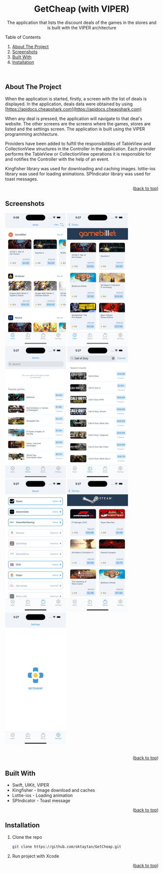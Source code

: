 <a name="readme-top"></a>

<!-- PROJECT LOGO -->
<div align="center">
  <h1 align="center">GetCheap (with VIPER)</h1>
  <p align="center">The application that lists the discount deals of the games in the stores and is built with the VIPER architecture</p>
</div>

<!-- TABLE OF CONTENTS -->
<summary>Table of Contents</summary>
<ol>
  <li><a href="#about-the-project">About The Project</a></li>
  <li><a href="#screenshots">Screenshots</a></li>
  <li><a href="#built-with">Built With</a></li>
  <li><a href="#installation">Installation</a></li>
</ol>
<br />


<!-- ABOUT THE PROJECT -->
## About The Project

When the application is started, firstly, a screen with the list of deals is displayed. In the application, deals data were obtained by using [https://apidocs.cheapshark.com](https://apidocs.cheapshark.com)

When any deal is pressed, the application will navigate to that deal's website. The other screens are the screens where the games, stores are listed and the settings screen. The application is built using the VIPER programming architecture.

Providers have been added to fulfill the responsibilities of TableView and CollectionView structures in the Controller in the application. Each provider performs the TableView or CollectionView operations it is responsible for and notifies the Controller with the help of an event.

Kingfisher library was used for downloading and caching images.
lottie-ios library was used for loading animations.
SPIndicator library was used for toast messages.

<p align="right">(<a href="#readme-top">back to top</a>)</p>


<!-- SCREENSHOTS -->
## Screenshots

<div>
  <img src="/Screenshots/ss_01.png" alt="Deals" width="200">  
  <img src="/Screenshots/ss_02.png" alt="Store" width="200">  
  <img src="/Screenshots/ss_03.png" alt="Games" width="200">  
  <img src="/Screenshots/ss_04.png" alt="Games Search" width="200">  
  <img src="/Screenshots/ss_05.png" alt="Stores" width="200">  
  <img src="/Screenshots/ss_06.png" alt="Store" width="200">  
  <img src="/Screenshots/ss_07.png" alt="Settings" width="200">  
</div>
<br />

<p align="right">(<a href="#readme-top">back to top</a>)</p>


<!-- BUILD WITH -->
## Built With

* Swift, UIKit, VIPER
* Kingfisher - Image download and caches
* Lottie-ios - Loading animation
* SPIndicator - Toast message

<p align="right">(<a href="#readme-top">back to top</a>)</p>


<!-- INSTALLATION -->
## Installation

1. Clone the repo
   ```sh
   git clone https://github.com/oktaytan/GetCheap.git
   ```
2. Run project with Xcode

<p align="right">(<a href="#readme-top">back to top</a>)</p>
